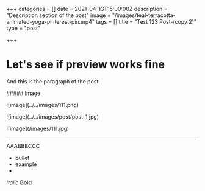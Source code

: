 +++
categories = []
date = 2021-04-13T15:00:00Z
description = "Description section of the post"
image = "/images/teal-terracotta-animated-yoga-pinterest-pin.mp4"
tags = []
title = "Test 123 Post-(copy 2)"
type = "post"

+++
# Let's see if preview works fine

And this is the paragraph of the post

\##### Image

!\[image\](../../images/111.png)

!\[image\](../../images/post/post-1.jpg)

!\[image\](/images/111.jpg)

<hr>

AAABBBCCC

* bullet
* example
* 

_Italic_
**Bold**